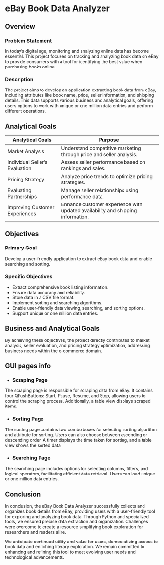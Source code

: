 # eBay Book Data Analyzer

## Overview

### Problem Statement
In today’s digital age, monitoring and analyzing online data has become essential. This project focuses on tracking and analyzing book data on eBay to provide consumers with a tool for identifying the best value when purchasing books online.

### Description
The project aims to develop an application extracting book data from eBay, including attributes like book name, price, seller information, and shipping details. This data supports various business and analytical goals, offering users options to work with unique or one million data entries and perform different operations.

## Analytical Goals

| Analytical Goals | Purpose |
|------------------|---------|
| Market Analysis | Understand competitive marketing through price and seller analysis. |
| Individual Seller’s Evaluation | Assess seller performance based on rankings and sales. |
| Pricing Strategy | Analyze price trends to optimize pricing strategies. |
| Evaluating Partnerships | Manage seller relationships using performance data. |
| Improving Customer Experiences | Enhance customer experience with updated availability and shipping information. |

## Objectives

### Primary Goal
Develop a user-friendly application to extract eBay book data and enable searching and sorting.

### Specific Objectives

- Extract comprehensive book listing information.
- Ensure data accuracy and reliability.
- Store data in a CSV file format.
- Implement sorting and searching algorithms.
- Enable user-friendly data viewing, searching, and sorting options.
- Support unique or one million data entries.

## Business and Analytical Goals

By achieving these objectives, the project directly contributes to market analysis, seller evaluation, and pricing strategy optimization, addressing business needs within the e-commerce domain.

## GUI pages info

- ### Scraping Page

The scraping page is responsible for scraping data from eBay. It contains four QPushButtons: Start, Pause, Resume, and Stop, allowing users to control the scraping process. Additionally, a table view displays scraped items.

- ### Sorting Page

The sorting page contains two combo boxes for selecting sorting algorithm and attribute for sorting. Users can also choose between ascending or descending order. A timer displays the time taken for sorting, and a table view shows the sorted data.

- ### Searching Page

The searching page includes options for selecting columns, filters, and logical operators, facilitating efficient data retrieval. Users can load unique or one million data entries.

## Conclusion

In conclusion, the eBay Book Data Analyzer successfully collects and organizes book details from eBay, providing users with a user-friendly tool for exploring and analyzing book data. Through Python and specialized tools, we ensured precise data extraction and organization. Challenges were overcome to create a resource simplifying book exploration for researchers and readers alike.

We anticipate continued utility and value for users, democratizing access to book data and enriching literary exploration. We remain committed to enhancing and refining this tool to meet evolving user needs and technological advancements.
